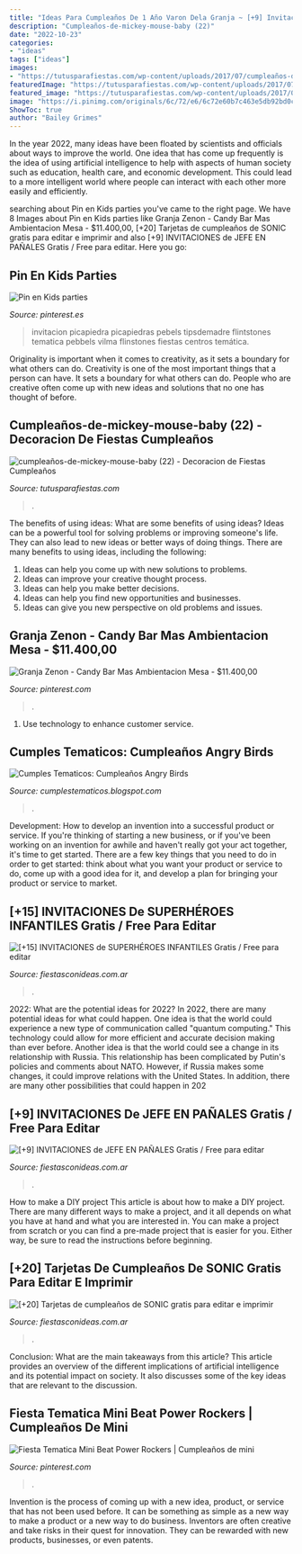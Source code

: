 ```yaml
---
title: "Ideas Para Cumpleaños De 1 Año Varon Dela Granja ~ [+9] Invitaciones De Jefe En Pañales Gratis / Free Para Editar"
description: "Cumpleaños-de-mickey-mouse-baby (22)"
date: "2022-10-23"
categories:
- "ideas"
tags: ["ideas"]
images:
- "https://tutusparafiestas.com/wp-content/uploads/2017/07/cumpleaños-de-mickey-mouse-baby-22.jpg"
featuredImage: "https://tutusparafiestas.com/wp-content/uploads/2017/07/cumpleaños-de-mickey-mouse-baby-22.jpg"
featured_image: "https://tutusparafiestas.com/wp-content/uploads/2017/07/cumpleaños-de-mickey-mouse-baby-22.jpg"
image: "https://i.pinimg.com/originals/6c/72/e6/6c72e60b7c463e5db92bd0c5d8411082.jpg"
ShowToc: true
author: "Bailey Grimes"
---
```



In the year 2022, many ideas have been floated by scientists and officials about ways to improve the world. One idea that has come up frequently is the idea of using artificial intelligence to help with aspects of human society such as education, health care, and economic development. This could lead to a more intelligent world where people can interact with each other more easily and efficiently.

	

		
searching about Pin en Kids parties you've came to the right page. We have 8 Images about Pin en Kids parties like Granja Zenon - Candy Bar Mas Ambientacion Mesa - $11.400,00, [+20] Tarjetas de cumpleaños de SONIC gratis para editar e imprimir and also [+9] INVITACIONES de JEFE EN PAÑALES Gratis / Free para editar. Here you go:
		
    
## Pin En Kids Parties

<img loading=lazy src="https://i.pinimg.com/originals/6c/72/e6/6c72e60b7c463e5db92bd0c5d8411082.jpg" onerror="this.onerror=null;this.src='https://tse3.mm.bing.net/th?id=OIP.YYJDCxL3iTUzV_CqA2hQmwHaEq&amp;pid=15.1';" alt="Pin en Kids parties">

_Source: pinterest.es_

>invitacion picapiedra picapiedras pebels tipsdemadre flintstones tematica pebbels vilma flinstones fiestas centros temática. 

	

Originality is important when it comes to creativity, as it sets a boundary for what others can do.
Creativity is one of the most important things that a person can have. It sets a boundary for what others can do. People who are creative often come up with new ideas and solutions that no one has thought of before.

    
## Cumpleaños-de-mickey-mouse-baby (22) - Decoracion De Fiestas Cumpleaños

<img loading=lazy src="https://tutusparafiestas.com/wp-content/uploads/2017/07/cumpleaños-de-mickey-mouse-baby-22.jpg" onerror="this.onerror=null;this.src='https://tse1.mm.bing.net/th?id=OIP.Ad_iGMRmcjyAXmw1Zo9OuwHaGm&amp;pid=15.1';" alt="cumpleaños-de-mickey-mouse-baby (22) - Decoracion de Fiestas Cumpleaños">

_Source: tutusparafiestas.com_

>. 

	

The benefits of using ideas: What are some benefits of using ideas?
Ideas can be a powerful tool for solving problems or improving someone's life. They can also lead to new ideas or better ways of doing things. There are many benefits to using ideas, including the following: 
1. Ideas can help you come up with new solutions to problems.
2. Ideas can improve your creative thought process. 
3. Ideas can help you make better decisions. 
4. Ideas can help you find new opportunities and businesses. 
5. Ideas can give you new perspective on old problems and issues.

    
## Granja Zenon - Candy Bar Mas Ambientacion Mesa - $11.400,00

<img loading=lazy src="https://i.pinimg.com/736x/c8/2a/3b/c82a3b74127360cde343c216ef70e449.jpg" onerror="this.onerror=null;this.src='https://tse1.mm.bing.net/th?id=OIP.8ZS6O0IZyhtx5FGbRq9q4gHaNK&amp;pid=15.1';" alt="Granja Zenon - Candy Bar Mas Ambientacion Mesa - $11.400,00">

_Source: pinterest.com_

>. 

	

1. Use technology to enhance customer service.

    
## Cumples Tematicos: Cumpleaños Angry Birds

<img loading=lazy src="https://1.bp.blogspot.com/-ZrXG6GETEFw/UI6F0sfcnyI/AAAAAAAADsw/Ljj2R9xbHQs/s1600/Angry+Birds+001.JPG" onerror="this.onerror=null;this.src='https://tse3.mm.bing.net/th?id=OIP.3usNulaskt_LHOSwpbJ_KgHaFj&amp;pid=15.1';" alt="Cumples Tematicos: Cumpleaños Angry Birds">

_Source: cumplestematicos.blogspot.com_

>. 

	

Development: How to develop an invention into a successful product or service.
If you're thinking of starting a new business, or if you've been working on an invention for awhile and haven't really got your act together, it's time to get started. There are a few key things that you need to do in order to get started: think about what you want your product or service to do, come up with a good idea for it, and develop a plan for bringing your product or service to market.

    
## [+15] INVITACIONES De SUPERHÉROES INFANTILES Gratis / Free Para Editar

<img loading=lazy src="https://www.fiestasconideas.com.ar/img/imgExtra/superheroes-infantiles-4-tarjeta-cumpleanios-imprimir.jpg" onerror="this.onerror=null;this.src='https://tse4.mm.bing.net/th?id=OIP.lW5tYPe26_NrgUPdWHI8fgAAAA&amp;pid=15.1';" alt="[+15] INVITACIONES de SUPERHÉROES INFANTILES Gratis / Free para editar">

_Source: fiestasconideas.com.ar_

>. 

	

2022: What are the potential ideas for 2022?
In 2022, there are many potential ideas for what could happen. One idea is that the world could experience a new type of communication called "quantum computing." This technology could allow for more efficient and accurate decision making than ever before. Another idea is that the world could see a change in its relationship with Russia. This relationship has been complicated by Putin's policies and comments about NATO. However, if Russia makes some changes, it could improve relations with the United States. In addition, there are many other possibilities that could happen in 202
    
## [+9] INVITACIONES De JEFE EN PAÑALES Gratis / Free Para Editar

<img loading=lazy src="https://www.fiestasconideas.com.ar/img/imgExtra/boss-baby-jefe-bebe-paniales-9-tarjeta-cumpleanios-imprimir.jpg" onerror="this.onerror=null;this.src='https://tse3.mm.bing.net/th?id=OIP.qEBKQt-lIa6Z-Pa1me-MaQAAAA&amp;pid=15.1';" alt="[+9] INVITACIONES de JEFE EN PAÑALES Gratis / Free para editar">

_Source: fiestasconideas.com.ar_

>. 

	

How to make a DIY project
This article is about how to make a DIY project. There are many different ways to make a project, and it all depends on what you have at hand and what you are interested in. You can make a project from scratch or you can find a pre-made project that is easier for you. Either way, be sure to read the instructions before beginning.

    
## [+20] Tarjetas De Cumpleaños De SONIC Gratis Para Editar E Imprimir

<img loading=lazy src="https://www.fiestasconideas.com.ar/img/imgExtra/sonic-8-tarjeta-cumpleanios-imprimir.jpg" onerror="this.onerror=null;this.src='https://tse1.mm.bing.net/th?id=OIP.l0zGUV2wtpbX0m89UBZDEwAAAA&amp;pid=15.1';" alt="[+20] Tarjetas de cumpleaños de SONIC gratis para editar e imprimir">

_Source: fiestasconideas.com.ar_

>. 

	

Conclusion: What are the main takeaways from this article?
This article provides an overview of the different implications of artificial intelligence and its potential impact on society. It also discusses some of the key ideas that are relevant to the discussion.

    
## Fiesta Tematica Mini Beat Power Rockers | Cumpleaños De Mini

<img loading=lazy src="https://i.pinimg.com/736x/68/8a/df/688adf783133074d1f7147751b9bc8f7.jpg" onerror="this.onerror=null;this.src='https://tse2.mm.bing.net/th?id=OIP.Kbezx37gq4tuGGCIjdHFFQAAAA&amp;pid=15.1';" alt="Fiesta Tematica Mini Beat Power Rockers | Cumpleaños de mini">

_Source: pinterest.com_

>. 

	

Invention is the process of coming up with a new idea, product, or service that has not been used before. It can be something as simple as a new way to make a product or a new way to do business. Inventors are often creative and take risks in their quest for innovation. They can be rewarded with new products, businesses, or even patents.

